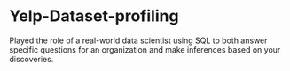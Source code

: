 # Yelp-Dataset-profiling
Played the role of a real-world data scientist using SQL to both answer specific questions for an organization and make inferences based on your discoveries.
